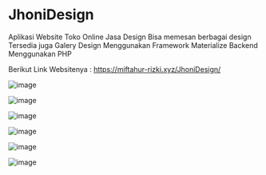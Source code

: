 # JhoniDesign
Aplikasi Website Toko Online Jasa Design
Bisa memesan berbagai design
Tersedia juga Galery Design
Menggunakan Framework Materialize
Backend Menggunakan PHP

Berikut Link Websitenya : https://miftahur-rizki.xyz/JhoniDesign/

![image](https://user-images.githubusercontent.com/62686080/118399772-e6dd4380-b688-11eb-95d3-0d8d5e04adb3.png)

![image](https://user-images.githubusercontent.com/62686080/118399782-02e0e500-b689-11eb-9065-d2fef17e2b00.png)

![image](https://user-images.githubusercontent.com/62686080/118399789-083e2f80-b689-11eb-8c30-8fa14c8f85ff.png)

![image](https://user-images.githubusercontent.com/62686080/118399794-0ecca700-b689-11eb-8d4c-ecf51d6ab9fa.png)

![image](https://user-images.githubusercontent.com/62686080/118399800-18560f00-b689-11eb-8474-f4480129a55c.png)

![image](https://user-images.githubusercontent.com/62686080/118399807-20ae4a00-b689-11eb-9306-634e4c393acf.png)

